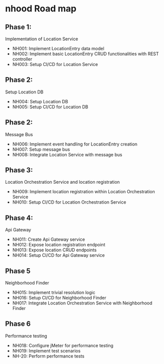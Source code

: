 # nhood Road map

## Phase 1: 

Implementation of Location Service

- NH001: Implement LocationEntry data model
- NH002: Implement basic LocationEntry CRUD functionalities with REST controller
- NH003: Setup CI/CD for Location Service

## Phase 2: 

Setup Location DB

- NH004: Setup Location DB
- NH005: Setup CI/CD for Location DB

## Phase 2: 

Message Bus

- NH006: Implement event handling for LocationEntry creation
- NH007: Setup message bus
- NH008: Integrate Location Service with message bus

## Phase 3:

Location Orchestration Service and location registration

- NH009: Implement location registration within Location Orchestration Service
- NH010: Setup CI/CD for Location Orchestration Service

## Phase 4:

Api Gateway

- NH011: Create Api Gateway service
- NH012: Expose location registration endpoint
- NH013: Expose location CRUD endpoints
- NH014: Setup CI/CD for Api Gateway service

## Phase 5

Neighborhood Finder

- NH015: Implement trivial resolution logic
- NH016: Setup CI/CD for Neighborhood Finder
- NH017: Integrate Location Orchestration Service with Neighborhood Finder

## Phase 6

Performance testing

- NH018: Configure jMeter for performance testing
- NH019: Implement test scenarios
- NH-20: Perform performance tests
